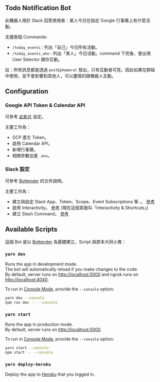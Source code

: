 ## Todo Notification Bot

此機器人用於 Slack 回答使用者：某人今日在指定 Google 行事曆上有什麼活動。

支援兩個 Commands:

- `/today_events` : 列出「自己」今日所有活動。
- `/today_events_who` : 列出「某人」今日活動。command 下完後，會出現 User Selector 跟你互動。

註：所有訊息都是透過 `postEphemeral` 發出，只有互動者可見，因此如果在群組中使用，並不會影響到其他人，可以盡情的跟機器人互動。

## Configuration

### Google API Token & Calendar API

可參考 [此影片](https://www.youtube.com/watch?v=dFaV95gS_0M) 設定。

主要工作為：

- GCP 產生 Token。
- 啟用 Calendar API。
- 新增行事曆。
- 相關參數加進 `.env`。

### Slack 設定

可參考 [Bottender](https://bottender.js.org/docs/zh-TW/getting-started) 的文件說明。

主要工作為：

- 建立與設定 Slack App、Token、Scope、Event Subscriptions 等..。 [參考](https://bottender.js.org/docs/zh-TW/channel-slack-setup#%E5%BB%BA%E7%AB%8B-slack-app)
- 啟用 Interactivity。 [參考](https://bottender.js.org/docs/zh-TW/channel-slack-block-kit#%E5%9C%A8-block-%E7%9A%84%E4%BA%92%E5%8B%95) (現在這個頁面叫「Interactivity & Shortcuts」)
- 建立 Slash Command。 [參考](https://bottender.js.org/docs/zh-TW/channel-slack-slash-command#handling-slash-commands)

## Available Scripts

這個 Bot 是以 [Bottender](https://github.com/Yoctol/bottender) 為基礎建立，Script 與原本大同小異：

### `yarn dev`

Runs the app in development mode.<br>
The bot will automatically reload if you make changes to the code.<br>
By default, server runs on [http://localhost:5000](http://localhost:5000) and ngrok runs on [http://localhost:4040](http://localhost:4040).

To run in [Console Mode](https://bottender.js.org/docs/en/the-basics-console-mode), provide the `--console` option:

```sh
yarn dev --console
npm run dev -- --console
```

### `yarn start`

Runs the app in production mode.<br>
By default, server runs on [http://localhost:5000](http://localhost:5000).

To run in [Console Mode](https://bottender.js.org/docs/en/the-basics-console-mode), provide the `--console` option:

```sh
yarn start --console
npm start -- --console
```

### `yarn deploy-heroku`

Deploy the app to [Heroku](https://www.heroku.com/) that you logged in.
